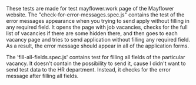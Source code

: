 These tests are made for test mayflower.work page of the Mayflower website.
The "check-for-error-messages.spec.js" contains the test of the error messages appearance when you trying to send apply without filling in any required field.
It opens the page with job vacancies, checks for the full list of vacancies if there are some hidden there, and then goes to each vacancy page and tries to send application without filling any required field.
As a result, the error message should appear in all of the application forms.

The 'fill-all-fields.spec.js' contains test for filling all fields of the particular vacancy.
It doesn't contain the possibility to send it, cause I didn't want to send test data to the HR department.
Instead, it checks for the error message after filling all fields.